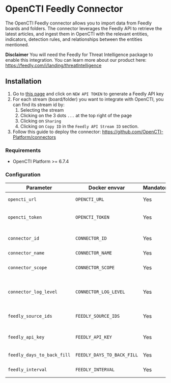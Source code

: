 # OpenCTI Feedly Connector

The OpenCTI Feedly connector allows you to import data from Feedly boards and folders. The connector leverages the Feedly API to retrieve the latest articles, and ingest them in OpenCTI with the relevant entities, indicators, detection rules, and relationships between the entities mentioned.

**Disclaimer** You will need the Feedly for Threat Intelligence package to enable this integration. You can learn more about our product here: https://feedly.com/i/landing/threatIntelligence

## Installation

1. Go to [this page](https://feedly.com/i/team/api) and click on `NEW API TOKEN` to generate a Feedly API key
2. For each stream (board/folder) you want to integrate with OpenCTI, you can find its stream id by:
   1. Selecting the stream
   2. Clicking on the 3 dots `...` at the top right of the page
   3. Clicking on `Sharing`
   4. Clicking on `Copy ID` in the `Feedly API Stream ID` section.
3. Follow this guide to deploy the connector: https://github.com/OpenCTI-Platform/connectors


### Requirements

- OpenCTI Platform >= 6.7.4

### Configuration

| Parameter                    | Docker envvar                | Mandatory    | Description                                                                                   |
|------------------------------|------------------------------| ------------ |-----------------------------------------------------------------------------------------------|
| `opencti_url`                | `OPENCTI_URL`                | Yes          | The URL of the OpenCTI platform.                                                              |
| `opencti_token`              | `OPENCTI_TOKEN`              | Yes          | The default admin token configured in the OpenCTI platform parameters file.                   |
| `connector_id`               | `CONNECTOR_ID`               | Yes          | A valid arbitrary `UUIDv4` that must be unique for this connector.                            |
| `connector_name`             | `CONNECTOR_NAME`             | Yes          | Option `Feedly`                                                                               |
| `connector_scope`            | `CONNECTOR_SCOPE`            | Yes          | Supported scope: Template Scope (MIME Type or Stix Object)                                    |
| `connector_log_level`        | `CONNECTOR_LOG_LEVEL`        | Yes          | The log level for this connector, could be `debug`, `info`, `warn` or `error` (less verbose). |
| `feedly_source_ids`          | `FEEDLY_SOURCE_IDS`          | Yes          | A comma separated list of source ids you want to integrate                                    |
| `feedly_api_key`             | `FEEDLY_API_KEY`             | Yes          | The API key of your Feedly account, to generate here https://feedly.com/i/team/api            |
| `feedly_days_to_back_fill`   | `FEEDLY_DAYS_TO_BACK_FILL`   | Yes          | The number of days to back fill for new stream ids                                            |
| `feedly_interval`            | `FEEDLY_INTERVAL`            | Yes          | The interval (in minutes) between each run                                                    |
